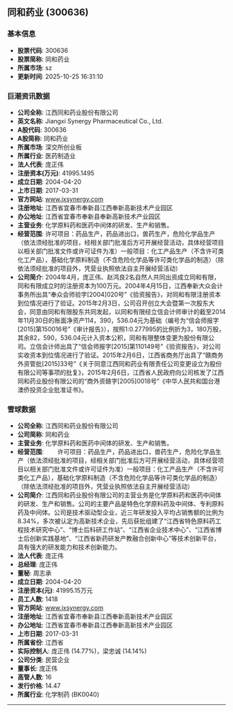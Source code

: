 ## 同和药业 (300636)

### 基本信息

- **股票代码**: 300636
- **股票简称**: 同和药业
- **所属市场**: sz
- **更新时间**: 2025-10-25 16:31:10

### 巨潮资讯数据

- **公司全称**: 江西同和药业股份有限公司
- **英文名称**: Jiangxi Synergy Pharmaceutical Co., Ltd.
- **A股代码**: 300636
- **A股简称**: 同和药业
- **所属市场**: 深交所创业板
- **所属行业**: 医药制造业
- **法人代表**: 庞正伟
- **注册资本(万元)**: 41995.1495
- **成立日期**: 2004-04-20
- **上市日期**: 2017-03-31
- **官方网站**: www.jxsynergy.com
- **注册地址**: 江西省宜春市奉新县江西奉新高新技术产业园区
- **办公地址**: 江西省宜春市奉新县奉新高新技术产业园区
- **主营业务**: 化学原料药和医药中间体的研发、生产和销售。
- **经营范围**: 许可项目：药品生产，药品进出口，兽药生产，危险化学品生产（依法须经批准的项目，经相关部门批准后方可开展经营活动，具体经营项目以相关部门批准文件或许可证件为准）一般项目：化工产品生产（不含许可类化工产品），基础化学原料制造（不含危险化学品等许可类化学品的制造）（除依法须经批准的项目外，凭营业执照依法自主开展经营活动）
- **公司简介**: 2004年4月，庞正伟、赵鸿良2名自然人共同出资成立同和有限，同和有限成立时的注册资本为100万元。2004年4月15日，江西奉新大众会计事务所出具“奉众会师验字[2004]020号”《验资报告》，对同和有限注册资本到位情况进行了验证。2015年2月3日，公司召开创立大会暨第一次股东大会，同意由同和有限股东共同发起，以同和有限经立信会计师审计的截至2014年11月30日的账面净资产114，390，536.04元为基础（编号为“信会师报字[2015]第150016号”《审计报告》），按照1:0.277995的比例折为3，180万股，其余82，590，536.04元计入资本公积，同和有限整体变更为股份有限公司。立信会计师出具了“信会师报字[2015]第110149号”《验资报告》，对公司实收资本到位情况进行了验证。2015年2月6日，江西省商务厅出具了“赣商务外资管批[2015]33号”《关于同意江西同和药业有限责任公司变更设立为股份有限公司等事项的批复》，2015年2月6日，江西省人民政府向公司核发了江西同和药业股份有限公司的“商外资赣字[2005]0018号”《中华人民共和国台港澳侨投资企业批准证书》。

### 雪球数据

- **公司全称**: 江西同和药业股份有限公司
- **公司简称**: 同和药业
- **主营业务**: 化学原料药和医药中间体的研发、生产和销售。
- **经营范围**: 　　许可项目：药品生产，药品进出口，兽药生产，危险化学品生产（依法须经批准的项目，经相关部门批准后方可开展经营活动，具体经营项目以相关部门批准文件或许可证件为准）一般项目：化工产品生产（不含许可类化工产品），基础化学原料制造（不含危险化学品等许可类化学品的制造）（除依法须经批准的项目外，凭营业执照依法自主开展经营活动）
- **公司简介**: 江西同和药业股份有限公司的主营业务是化学原料药和医药中间体的研发、生产和销售。公司的主要产品是特色化学原料药及中间体、专利原料药及中间体。公司是技术驱动型企业，近三年研发投入平均占销售额的比例为8.34%，多次被认定为高新技术企业，先后获批组建了“江西省特色原料药工程技术研究中心”、“博士后科研工作站”、“江西省企业技术中心”、“江西省博士后创新实践基地”、“江西省新药研发产教融合创新中心”等技术创新平台，具有强大的研发能力和技术创新能力。
- **法人代表**: 庞正伟
- **总经理**: 庞正伟
- **董秘**: 周志承
- **成立日期**: 2004-04-20
- **注册资本(元)**: 41995.15万元
- **员工人数**: 1418
- **官方网站**: www.jxsynergy.com
- **注册地址**: 江西省宜春市奉新县江西奉新高新技术产业园区
- **办公地址**: 江西省宜春市奉新县江西奉新高新技术产业园区
- **上市日期**: 2017-03-31
- **所属省份**: 江西省
- **实际控制人**: 庞正伟 (14.77%)，梁忠诚 (14.14%)
- **公司分类**: 民营企业
- **董事长**: 庞正伟
- **高管人数**: 16
- **发行价格**: 14.47
- **所属行业**: 化学制药 (BK0040)

---